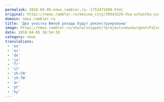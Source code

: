 ```yaml
---
permalink: 2018-04-05-news.rambler.ru--1752475488.html
original: https://news.rambler.ru/moscow_city/39543229-dva-uchastka-yuzhnoy-rokady-budut-rekonstruirovany/
domain: news.rambler.ru
title: 'Два участка Южной рокады будут реконструированы'
image: https://news.rambler.ru/share/snippet/?project=news&urgent=False&image=http%3A%2F%2Fnews.rambler.ru%2Fimg%2F2018%2F04%2F05192822.411969.3308.jpeg&big=False&title=%D0%94%D0%B2%D0%B0%C2%A0%D1%83%D1%87%D0%B0%D1%81%D1%82%D0%BA%D0%B0+%D0%AE%D0%B6%D0%BD%D0%BE%D0%B9+%D1%80%D0%BE%D0%BA%D0%B0%D0%B4%D1%8B+%D0%B1%D1%83%D0%B4%D1%83%D1%82+%D1%80%D0%B5%D0%BA%D0%BE%D0%BD%D1%81%D1%82%D1%80%D1%83%D0%B8%D1%80%D0%BE%D0%B2%D0%B0%D0%BD%D1%8B
date: 2018-04-05 16:54:19
category: news
translations: 
 - 'en'
 - 'es'
 - 'de'
 - 'ja'
 - 'fr'
 - 'it'
 - 'zh-CN'
 - 'zh-TW'
 - 'ar'
 - 'pt'
 - 'hy'
---
```


